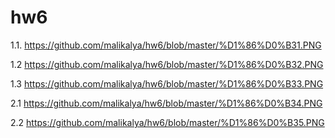 # hw6

1.1. https://github.com/malikalya/hw6/blob/master/%D1%86%D0%B31.PNG

1.2 https://github.com/malikalya/hw6/blob/master/%D1%86%D0%B32.PNG

1.3 https://github.com/malikalya/hw6/blob/master/%D1%86%D0%B33.PNG

2.1 https://github.com/malikalya/hw6/blob/master/%D1%86%D0%B34.PNG

2.2 https://github.com/malikalya/hw6/blob/master/%D1%86%D0%B35.PNG
